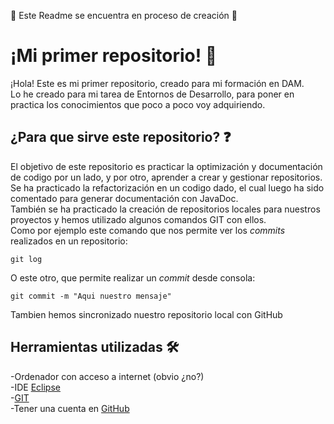 :construction: Este Readme se encuentra en proceso de creación :construction:
# ¡Mi primer repositorio! 📁
¡Hola! Este es mi primer repositorio, creado para mi formación en DAM.  
Lo he creado para mi tarea de Entornos de Desarrollo, para poner en practica los conocimientos que poco a poco voy adquiriendo.
## ¿Para que sirve este repositorio? ❓
El objetivo de este repositorio es practicar la optimización y documentación de codigo por un lado, y por otro, aprender a crear y gestionar repositorios.  
Se ha practicado la refactorización en un codigo dado, el cual luego ha sido comentado para generar documentación con JavaDoc.  
También se ha practicado la creación de repositorios locales para nuestros proyectos y hemos utilizado algunos comandos GIT con ellos.  
Como por ejemplo este comando que nos permite ver los _commits_ realizados en un repositorio:  
```
git log
```  
O este otro, que permite realizar un _commit_ desde consola:
```
git commit -m "Aqui nuestro mensaje"
```
Tambien hemos sincronizado nuestro repositorio local con GitHub 
## Herramientas utilizadas 🛠️
-Ordenador con acceso a internet (obvio ¿no?)  
-IDE [Eclipse](https://eclipseide.org/)  
-[GIT](https://git-scm.com/downloads)  
-Tener una cuenta en [GitHub](https://github.com/)




